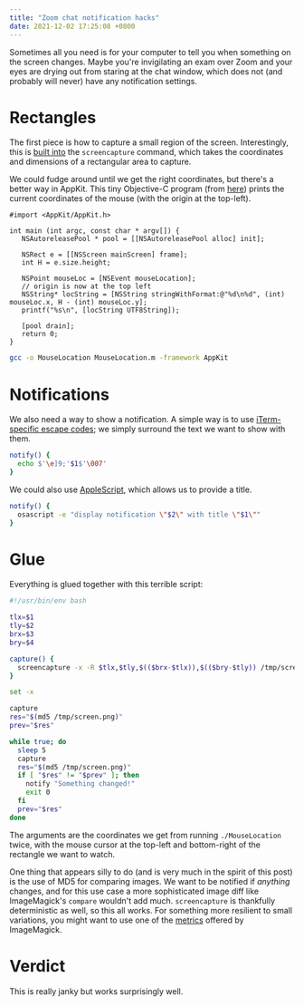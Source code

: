 ```yaml
---
title: "Zoom chat notification hacks"
date: 2021-12-02 17:25:08 +0800
---
```


Sometimes all you need is for your computer to tell you when something on the screen changes.
Maybe you're invigilating an exam over Zoom and your eyes are drying out from staring at the chat window, which does not (and probably will never) have any notification settings.

# Rectangles

The first piece is how to capture a small region of the screen.
Interestingly, this is [built into](https://superuser.com/questions/875342/how-can-i-repeatedly-take-a-screenshot-of-a-specific-area-in-os-x) the `screencapture` command, which takes the coordinates and dimensions of a rectangular area to capture.

We could fudge around until we get the right coordinates, but there's a better way in AppKit.
This tiny Objective-C program (from [here](https://macscripter.net/viewtopic.php?pid=130549#p130549)) prints the current coordinates of the mouse (with the origin at the top-left).


```objc
#import <AppKit/AppKit.h>

int main (int argc, const char * argv[]) {
   NSAutoreleasePool * pool = [[NSAutoreleasePool alloc] init];

   NSRect e = [[NSScreen mainScreen] frame];
   int H = e.size.height;

   NSPoint mouseLoc = [NSEvent mouseLocation];
   // origin is now at the top left
   NSString* locString = [NSString stringWithFormat:@"%d\n%d", (int) mouseLoc.x, H - (int) mouseLoc.y];
   printf("%s\n", [locString UTF8String]);

   [pool drain];
   return 0;
}
```

```sh
gcc -o MouseLocation MouseLocation.m -framework AppKit
```

# Notifications

We also need a way to show a notification.
A simple way is to use [iTerm-specific escape codes](https://iterm2.com/documentation-escape-codes.html); we simply surround the text we want to show with them.

```sh
notify() {
  echo $'\e]9;'$1$'\007'
}
```

We could also use [AppleScript](https://developer.apple.com/library/archive/documentation/LanguagesUtilities/Conceptual/MacAutomationScriptingGuide/DisplayNotifications.html), which allows us to provide a title.

```sh
notify() {
  osascript -e "display notification \"$2\" with title \"$1\""
}
```

# Glue

Everything is glued together with this terrible script:

```sh
#!/usr/bin/env bash

tlx=$1
tly=$2
brx=$3
bry=$4

capture() {
  screencapture -x -R $tlx,$tly,$(($brx-$tlx)),$(($bry-$tly)) /tmp/screen.png
}

set -x

capture
res="$(md5 /tmp/screen.png)"
prev="$res"

while true; do
  sleep 5
  capture
  res="$(md5 /tmp/screen.png)"
  if [ "$res" != "$prev" ]; then
    notify "Something changed!"
    exit 0
  fi
  prev="$res"
done
```

The arguments are the coordinates we get from running `./MouseLocation` twice, with the mouse cursor at the top-left and bottom-right of the rectangle we want to watch.

One thing that appears silly to do (and is very much in the spirit of this post) is the use of MD5 for comparing images.
We want to be notified if _anything_ changes, and for this use case a more sophisticated image diff like ImageMagick's `compare` wouldn't add much.
`screencapture` is thankfully deterministic as well, so this all works.
For something more resilient to small variations, you might want to use one of the [metrics](https://imagemagick.org/script/compare.php) offered by ImageMagick.

# Verdict

This is really janky but works surprisingly well.
